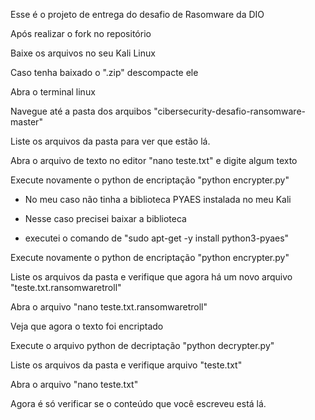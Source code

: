 Esse é o projeto de entrega do desafio de Rasomware da DIO

Após realizar o fork no repositório

Baixe os arquivos no seu Kali Linux

Caso tenha baixado o ".zip"  descompacte ele

Abra o terminal linux

Navegue até a pasta dos arquibos "cibersecurity-desafio-ransomware-master"

Liste os arquivos da pasta para ver que estão lá.

Abra o arquivo de texto no editor "nano teste.txt" e digite algum texto

Execute novamente o python de encriptação "python encrypter.py"

  * No meu caso não tinha a biblioteca PYAES instalada no meu Kali

  * Nesse caso precisei baixar a biblioteca

  * executei o comando de "sudo apt-get -y install python3-pyaes"

Execute novamente o python de encriptação "python encrypter.py"

Liste os arquivos da pasta e verifique que agora há um novo arquivo "teste.txt.ransomwaretroll"

Abra o arquivo "nano teste.txt.ransomwaretroll"

Veja que agora o texto foi encriptado

Execute o arquivo python de decriptação "python decrypter.py"

Liste os arquivos da pasta e verifique arquivo "teste.txt"

Abra o arquivo "nano teste.txt"

Agora é só verificar se o conteúdo que você escreveu está lá.
